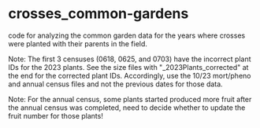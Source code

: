 # crosses_common-gardens
code for analyzing the common garden data for the years where crosses were planted with their parents in the field.

Note: The first 3 censuses (0618, 0625, and 0703) have the incorrect plant IDs for the 2023 plants. See the size files with "_2023Plants_corrected" at the end for the corrected plant IDs. 
Accordingly, use the 10/23 mort/pheno and annual census files and not the previous dates for those data. 

Note: For the annual census, some plants started produced more fruit after the annual census was completed, need to decide whether to update the fruit number for those plants!
